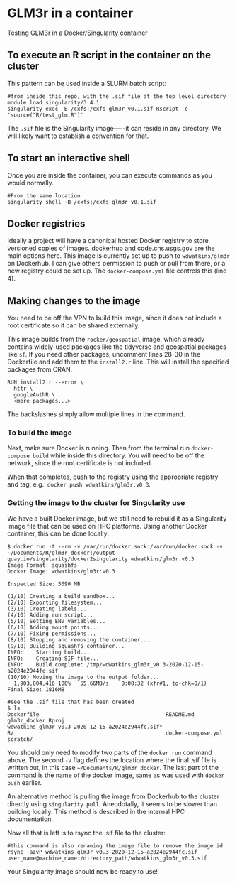 # GLM3r in a container

Testing GLM3r in a Docker/Singularity container

## To execute an R script in the container on the cluster
This pattern can be used inside a SLURM batch script:
```
#from inside this repo, with the .sif file at the top level directory
module load singularity/3.4.1
singularity exec -B /cxfs:/cxfs glm3r_v0.1.sif Rscript -e 'source("R/test_glm.R")'
```

The `.sif` file is the Singularity image—--it can reside in any directory.  We will likely want to establish a convention for that.

## To start an interactive shell

Once you are inside the container, you can execute commands as you would normally.
```
#From the same location
singularity shell -B /cxfs:/cxfs glm3r_v0.1.sif
```

## Docker registries
Ideally a project will have a canonical hosted Docker registry to store versioned copies of images. dockerhub and code.chs.usgs.gov are the main options here.  This image is currently set up to push to `wdwatkins/glm3r` on Dockerhub.  I can give others permission to push or pull from there, or a new registry could be set up.  The `docker-compose.yml` file controls this (line 4). 

## Making changes to the image

You need to be off the VPN to build this image, since it does not include a root certificate so it can be shared externally.

This image builds from the `rocker/geospatial` image, which already contains widely-used packages like the tidyverse and geospatial packages like `sf`.  If you need other packages, uncomment lines 28-30 in the Dockerfile and add them to the `install2.r` line. This will install the specified packages from CRAN. 
```
RUN install2.r --error \
  httr \
  googleAuthR \
  <more packages...>
```
The backslashes simply allow multiple lines in the command.

### To build the image

Next, make sure Docker is running.  Then from the terminal run `docker-compose build` while inside this directory.  You will need to be off the network, since the root certificate is not included.  

When that completes, push to the registry using the appropriate registry and tag, e.g.: `docker push wdwatkins/glm3r:v0.3`.  

### Getting the image to the cluster for Singularity use

We have a built Docker image, but we still need to rebuild it as a Singularity image file that can be used on HPC platforms.  Using another Docker container, this can be done locally:
```
$ docker run -t --rm -v /var/run/docker.sock:/var/run/docker.sock -v ~/Documents/R/glm3r_docker:/output quay.io/singularity/docker2singularity wdwatkins/glm3r:v0.3 
Image Format: squashfs
Docker Image: wdwatkins/glm3r:v0.3

Inspected Size: 5090 MB

(1/10) Creating a build sandbox...
(2/10) Exporting filesystem...
(3/10) Creating labels...
(4/10) Adding run script...
(5/10) Setting ENV variables...
(6/10) Adding mount points...
(7/10) Fixing permissions...
(8/10) Stopping and removing the container...
(9/10) Building squashfs container...
INFO:    Starting build...
INFO:    Creating SIF file...
INFO:    Build complete: /tmp/wdwatkins_glm3r_v0.3-2020-12-15-a2024e2944fc.sif
(10/10) Moving the image to the output folder...
  1,903,804,416 100%   55.66MB/s    0:00:32 (xfr#1, to-chk=0/1)
Final Size: 1816MB

#see the .sif file that has been created
$ ls
Dockerfile                                        README.md                                         glm3r_docker.Rproj                                wdwatkins_glm3r_v0.3-2020-12-15-a2024e2944fc.sif*
R/                                                docker-compose.yml                                scratch/
```
You should only need to modify two parts of the `docker run` command above.  The second `-v` flag defines the location where the final .sif file is written out, in this case `~/Documents/R/glm3r_docker`.  The last part of the command is the name of the docker image, same as was used with `docker push` earlier.

An alternative method is pulling the image from Dockerhub to the cluster directly using `singularity pull`.  Anecdotally, it seems to be slower than building locally.  This method is described in the internal HPC documentation.

Now all that is left is to rsync the .sif file to the cluster:
```
#this command is also renaming the image file to remove the image id 
rsync -azvP wdwatkins_glm3r_v0.3-2020-12-15-a2024e2944fc.sif user_name@machine_name:/directory_path/wdwatkins_glm3r_v0.3.sif
```

Your Singularity image should now be ready to use!